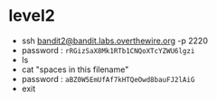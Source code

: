 # level2
- ssh bandit2@bandit.labs.overthewire.org -p 2220
- password : ```rRGizSaX8Mk1RTb1CNQoXTcYZWU6lgzi```
- ls
- cat "spaces in this filename"
- password : ```aBZ0W5EmUfAf7kHTQeOwd8bauFJ2lAiG```
- exit
  
